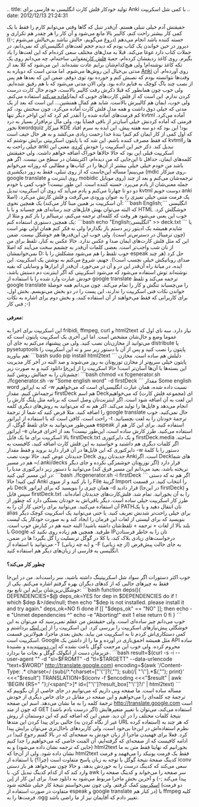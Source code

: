 .. title: تولید خودکار فلش کارت انگلیسی به فارسی برای Anki با کمی شل
اسکریپت .. date: 2012/12/13 21:24:31

حقیقتش آدم خیلی تنبلی هستم‌. آن‌قدر تنبل که گاها وقتی می‌توانم کارم را
فقط با یک کمی کار بیشتر راحت کنم‌، کالیبر بالا مانع می‌شود و آن کار را
هر چقدر هم تکراری و خسته کننده باشد انجام می‌دهم‌ (دروغ می‌گویم‌، حالش
نباشد بی‌خیالش می‌شوم ;-)) دیروز در حین خواندن یک کتاب یودم که دیدم حجم
لغت‌های انگلیسی‌ای که نمی‌دانم، در جملات کتاب دارد غوغا می‌کند‌. قبلا به
مدل‌های مختلف سعی کرده‌ام که این لغت‌ها را یاد بگیرم‌. روی کاغذ ردیفشان
کرده‌ام‌، جعبهٔ [فلش
کارت](http://fa.wikipedia.org/wiki/%D8%AC%D8%B9%D8%A8%D9%87_%D9%84%D8%A7%DB%8C%D8%AA%D9%86%D8%B1 "جعبهٔ لایتنر در ویکی پدیا")مقوایی
ساخته‌ام‌‌، چه می‌دانم روی یک تکه کاغذ نوشته‌ام‌! ولی هیچ‌کدام‌شان برایم
عادت نشده‌اند‌. این می‌شود که کلا بعد از مدتی بی‌خیال این روش‌ها
می‌شوم‌. اما مدتی است که دوباره به
[Anki](http://ankisrs.net/ "anki official website") روی آورده‌ام‌. آن
وقت‌ها نتوانسته بودم که نصبش کنم و خورده بود توی ذوقم‌. ضمن این که
بعد‌ها هم پس از نصب چند باگ کوچک به فنایم داده بود‌. ولی الان مدتی
می‌شود که با هم رفیق شده‌ایم‌. ولی خوب چون همانطور که قبلا ذکرش رفت
کالیبر بالاست‌، خودم حال کارت درست کردن ندارم. این است که از فلش
کارت‌های خوبی که ایمان[آماده
می‌کند](http://flashcard.linuxreview.ir/get-flashcard/ "صفحهٔ دانلود فلش کارت‌ها")
استفاده می‌کنم‌. ولی خوب‌، ایمان هم کالیبرش بالاست‌. شاید هم کمال
همنشین… این است که بعد از یک مدتی که خیلی ذوق داشت و همه مدل فلش کارت
آماده می‌کرد‌، چون سختش بود‌، کم کم فرمت‌های آماده شده را آنقدر کم کرد
که این اواخر دیگر تنها kvtml آماده می‌کرد‌. فرمتی که آماده کردنش خیلی
آسان‌تر از باقی قضایا بود‌، ولی مال نرم‌افزار بسیار به درد نخور
kwordquiz میزکار KDE بود! این بود که دو سه هفته پیش‌، این ایده به سرم
افتاد که اول کمی از کار ایمان کم کنم‌! بندهٔ خدا زحمت زیادی می‌کشد و به
هر حال حیف است که فقط مصرف کننده باشم‌. این شد که با پایتون اسکریپتی
برایش نوشتم که kvtml‌ها را خیلی راحت به anki تبدیل کند‌. ذکر خیر این
اسکریپت را خودش
[کرده‌](http://emanlog.com/?p=292 "kvtml 2 anki in emanlog"). معنی این
اسکریپت قبلی این بود که حالا حالاها خوراک اضافه خواهم داشت‌. ولی حقیقتش
کلمه‌های ایمان‌، حداقل تا این‌جایی که من دیده‌ام‌، اکثریتشان‌ در سطح من
نیست‌. اگر هم باشد من خودم خیلی خیلی بیشتر از آن‌ها را در کتاب‌ها و
مطالبی که روزانه می‌خوانم می‌بینم! مساله این‌جاست که از روی تنبلی‌، فقط
به زور دیکشنری (mdic روی میزکار، google translate روی اینترنت و mobidic
روی موبایل) ترجمه‌شان می‌کنم و بعد از چند جمله معنی‌شان از یادم می‌پرد‌.
خسته کننده است‌. این طور نیست؟ خوب کمی با خودم دو دو تا چهارتا می‌کنم و
یادم می‌آید که روی آن اسکریپت تبدیل kvtml دوست خوبم anki یک فرمت متنی
خیلی تمیزی را به عنوان ورودی می‌گرفت و فلش کارتش می‌کرد‌. (اصلا آن
اسکریپت بر همین مبنا کار می‌کند) یک همچین نحوی: \`\`\`bash
English;انگلیسی \`\`\` که البته می‌توان بهش فایل‌های چند رسانه‌ای هم
چسباند و یا با HTML خوشگلش کرد‌. خوب این یعنی می‌شود هر وقت که کلمه‌ای
ترجمه می‌کنم‌، ترمینالم را باز کنم و مثلا از یک همچین دستوری استفاده
کنم: \`\`\`bash echo "English;انگلیسی" \>\> deck.txt \`\`\` یا شایدم
همیشه یک ادیتور زیر دستم باز بگذارم‌! ولی نه فکر کنم همان اولی بهتر است‌
(چون ترمینال در دسترس‌تر است). ولی خوب این این‌قدر‌ها هم خوشگل نیست‌.
ضمن این که مثل فلش کارت‌های ایمان صدا و عکس ندارد‌. حالا عکس به کنار‌،
تلفظ برای من از نان شب واجب‌تر است‌. بعضی کلمات آن‌قدر به چشمم سخت
می‌آیند که اصلا نمی‌خوانمشان D: خوب تلفظ را هم می‌شود مشکلش را با espeak
حل کرد‌ (هر چند صدای روباتیکش خیلی نچسب است!). جهنم‌، شروع می‌کنم به
نوشتن یک اسکریپت‌. این ایده‌، در میانهٔ راه آن‌قدر این در و آن در
می‌خورد‌. آن‌قدر از ابزار‌ها و وسایلی که بقیه نوشته‌اند توش استفاده
می‌شود که می‌شود اسکریپتی که اگر اینترنت دم دستش باشد‌، خودش عبارت وارد
شده را با استفاده از google translate ترجمه می‌کند و تلفظ google
translate را می‌چسباند تنگش و کار را تمام می‌کند‌. چون می‌دانم همه
حوصلهٔ خواندن نکات فنی اسکریپت را ندارند‌، این پست را در دو بخش
می‌نویسم‌. بخش اول‌، برای کاربرانی که فقط می‌خواهند از آن استفاده کنند‌،
و بخش دوم برای اشاره به نکات فنی کار ;-)

#### معرفی:

این اسکریپت برای اجرا به fribidi, ffmpeg, curl و html2text نیاز دارد‌.
سه تای اول که عموما وضع و حال‌شان مشخص است‌. اما این آخری یک اسکریپت
پایتون است که می‌توانید از مخازن‌تان نصب کنید‌. ولی من پیشنهاد می‌کنم به
جای آن distribute یا pysetuptools پایتون را نصب کنید و پس از آن با دستور
زیر سر و ته این اسکریپت را هم بیاورید: \`\`\`bash sudo pip install
html2text \`\`\` دلیلش هم ساده است‌. مخازن پایتون خیلی سریع‌تر از مخازن
توزیع‌تان به روز می‌شوند و صد البته در آخر کار مدیریت این بسته‌ها با
آن‌ها آسان‌تر است‌! حالا اسکریپت را از
[این‌جا](https://github.com/shahinism/Scripts/blob/master/Shell/fcgenerator.sh "fcgenerator on github")
دانلود کنید و به صورت زیر چشم‌تان را به جمالش روشن کنید: \`\`\`bash
chmod +x fcgenerator.sh ./fcgenerator.sh -w "Some english word" -d
firstDeck \`\`\` مقدار Some english word که به اپراتور ‎-w نسبت داده
شده‌، همان عبارت انگلیسی‌ای است که می‌خواهیم ترجمه‌اش کنیم‌. مقدار
firstDeck هم اسم Deckای (مجموعه فلش کارت) که می‌خواهیم این لغت به آن
اضافه شود است‌. اگر اینترنت‌تان وصل است که برنامه مثل پلنگ کارش را انجام
می‌دهد و فایل‌ها را تولید می‌کند‌. اکر هم نه که می‌توانید به روش‌های
دیگری کلمه را اضافه کنید‌. مثلا فرض کنید که شما از ترجمهٔ google
translate حال نمی‌کنید‌. خوب راحت است‌. کافی است که با استفاده از
اپراتور ‎-t ترجمهٔ خودتان را به لغت بچسبانید‌. همین‌طور می‌توانید به جای
تلفظ گوگل‌، از espeak استفاده کنید‌. برای این کار هم از اپراتور ‎-e
استفاده می‌کنید. طرز کارش ساده است‌، این‌طور نیست؟ بعد از اجرای فرمان
بالا اسکریپت برای ما یک فایل firstDeck.txt و یک دایرکتوری
firstDeck.media ساخته‌. اگر کلمات دیگری هم داشتید و خواستید به این فلش
کارت اضافه کنید‌، کافیست به دایرکتوری که این فایل‌ها در آن قرار دارند
بروید و فقط مقدار ‎-w دستور را با کلمهٔ جدید‌تان عوض کنید‌. حالا نوبت
نصب Deck جدید‌تان روی Ankiاست‌. اگر Deck‌های شما هم در مسیر
‎\~/.anki/decks قرار دارد (اگر توزیع‌تان خوشمزگی نکرده و جای دیگر نریخته
باشد‌، بعید می‌دانم این مسیر فرق کند) می‌توانید با دستور زیر دایرکتوری
مدیا را در این مسیر کپی کنید: \`\`\`bash ./fcgenerator.sh -i firstDeck
\`\`\` اگر هم نه که دستی کپی کنید! حالا Anki را باز کنید‌ و از منوی File
گزینهٔ Import را انتخاب کنید‌. در قسمت نام Deck همان چیزی را بنویسید که
برای اپراتور ‎-d قرار دادید (در این‌جا firstDeck) و سپس فایل
firstDeck.txt را به آن بخورانید‌. تمام شد‌. فلش‌کارت‌های جدید‌تان
آماده‌اند‌. طرز کار اسکریپت خیلی ساده است‌. دیگر باقی‌اش به خودتان بستگی
دارد که چطور از آن استفاده می‌کنید‌. می‌توانید برای راحتی کار آن را به
PATHتان انتقال دهید و یا یک alias برای خیلی راحت‌تر شدنش تعریف کنید‌. یا
حتی می‌توانید یک اسکریپت کوچک دیگر بنویسید که برای لیستی از لغات این
فرمان را ایجاد کند و به صورت خودکار یک لیست بلند بالا از لغات + ترجمه +
تلفظ‌شان داشته باشید‌! البته جنبه هم در کنارش خوب است‌. با Google
طرفید‌. همچین هم زیاده روی نکنید که IPتان را به خاطر فرستادن درخواست‌های
زیادی بلاک کند‌، یا کلا در گوگل ترنسلیت را گل بگیرد! ها در ضمن‌،
می‌توانید با استفاده از ‎-T (به چه زبانی) و ‎-F (از چه زبانی) به جای
حالت پیش‌فرض انگلیسی به فارسی از زبان‌های دیگر هم استفاده کنید.

#### چطور کار می‌کند؟

خوب اکثر دستورات اگر سواد شل اسکریپتینگ داشته باشید‌، سر راست‌اند‌. من
در این‌جا فقط به چیز‌های جالبی که از کد‌های دیگران بهره گرفتم اشاره
می‌کنم‌. یکی از خوشگل‌ترین‌شان برایم این تابع بود: \`\`\`bash function
deps(){ DEPENDENCIES=\$@ deps\_ok=YES for dep in \$DEPENDENCIES do if !
which \$dep &\>/dev/null; then echo "\$dep is not installed. please
install it and try again." deps\_ok=NO fi done if [[ "\$deps\_ok" ==
"NO" ]]; then echo -e "Unmet dependencies \^" echo -e "Aborting!" exit 1
else return 0 fi } \`\`\` خوب می‌دانم چیز ساده‌ای است. ولی حقیقتش من
عقلم نمی‌رسید که می‌توان به این خوشگلی پیش‌نیاز‌های اسکریپت را بررسی
کرد‌. این اسکریپت را از [این
لینک](http://www.snabelb.net/content/bash_support_function_check_dependencies "bash support function check dependencies")
برداشتم و کمی دستکاری‌اش کردم تا به اسکریپت من بیاید‌. بخش بعدی ماجرا‌،
هیولا‌ترین قسمت اسکریپت است‌. Google مثل همیشه احمق‌بازی در آورده و ما
را از داشتن یک API ساده محروم کرده‌. ولی خوب این مرحمت گوگل باعث نشده که
[این
دوست](http://crunchbang.org/forums/viewtopic.php?id=17034 "access google translate from a terminal")ندیده
و نشنیدهٔ عزیزمان دست از انگولک گوگل و نجات ما بردارد‌. \`\`\`bash
result=\$(curl -s -i --user-agent "" -d "sl=\$FROMT" -d
"tl=\$TARGETT" --data-urlencode "text=\$WORD"
http://translate.google.com) encoding=\$(awk '/Content-Type: .\*
charset=/ {sub(/\^.\*charset=["'\\'']?/,""); sub(/[ "'\\''].\*\$/,"");
print}' \<\<\<"\$result") TRANSLATION=\$(iconv -f \$encoding
\<\<\<"\$result" | awk 'BEGIN {RS=" "};/\<span[\^\>]\*
id=["'\\'']?result\_box["'\\'']?/' | html2text) \`\`\` مساله ساده است‌.
ما صفحه وبی داریم که می‌توانیم در جای خاصی از آن بگوییم که ترجمهٔ چه
کلمه‌ای را می‌خواهیم و این صفحه در مقابل در جای خاص دیگری از خودش ترجمهٔ
کلمه را به ما نشان می‌دهد‌. اسم این صفحه http://translate.google.com است
که چون از متد GET (اگر درست یادم باشد) استفاده می‌کند‌، می‌توان با تغییر
متغیر‌هایش نتیجهٔ کلمات مختلف را در آن دید‌. ضمن این که اضافه کنم که این
دوستمان از روش جالبی برای پیدا کردن این متد‌ها (غیر از نگاه کردن به URL
استفاده کرده) که هر چند به نظرم استفاده‌اش در این‌جا بی‌خود است‌، ولی
کاربرد‌های باحال‌تری می‌توان برایش پیدا کرد. فعلا برای فهمیدن ماجرا از
زبان خودش به صفحه‌ای که در بالا گفتم رجوع کنید‌! در ادامه کافیست که از
صفحه‌ای که گرفته‌ایم‌، آن المنت خاصی که می‌خواهیم را جدا کنیم (جایی که
ترجمه نشان داده می‌شود) و به html2text بخورانیم که نهایتا فقط متن به ما
نشان داده شود‌. ولی از آن‌جا که html2text فقط یک فرمت یونیکد را می‌فهمد
و فرمت کدینگ صفحهٔ نتیجهٔ گوگل با توجه به زبان پاسخ متفاوت است (چرا؟) با
استفاده از iconv سعی می‌کند که کدینگ درست را به خوردش بدهد‌. و حالا چون
نمی‌خواهد هر بار دستی وارد کند که از کدام کدینگ تبدیل کن‌، با awk سر
صفحه را می‌خواند و کدینگ صفحه را پیدا می‌کند ;-) و آخرین بخش ماجرا مربوط
می‌شود به دانلود صدا. برای این کار از [این
اسکریپت](https://gist.github.com/873364 "google translate download sound")
کمک گرفتم‌. ولی چون نمی‌خواستم نتیجهٔ کار خیلی شلخته شود (دو فرمت متفاوت
در صورت استفاده از espeak و google translate در کنار هم) با ffmpeg کلیه
فرمت‌ها را به ‎.ogg تغییر دادم که آقایمان نیز از ما راضی باشد.
